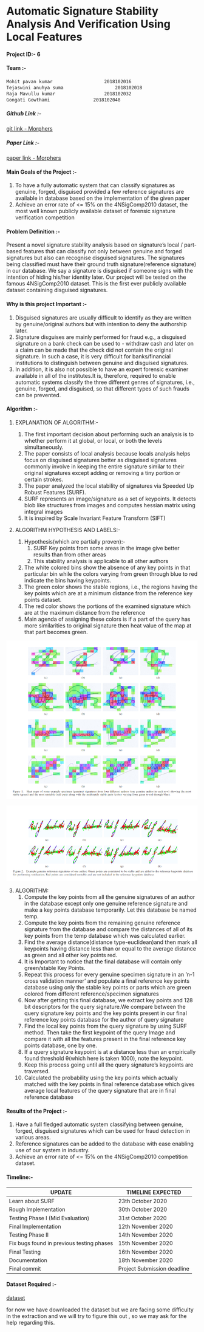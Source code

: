 # Automatic Signature Stability Analysis And Verification Using Local Features

#### Project ID:- 6

####    Team :- 
    Mohit pavan kumar    				2018102016
    Tejaswini anuhya suma  		        	2018102018
    Raja Mavullu kumar			        2018102032
    Gongati Gowthami 				2018102048

##### Github Link :-

[git link - Morphers](https://github.com/Digital-Image-Processing-IIITH/project-morphers)

##### Paper Link :-

[paper link - Morphers](https://drive.google.com/file/d/1EohgZnBWzX9JZgEp0KLoT4iI_ZfVIGKi/view?usp=sharing)


#### Main Goals of the Project :-
1. To have a fully automatic system that can classify signatures as genuine, forged, disguised provided a few reference signatures are available in database based on the implementation of the given paper
2. Achieve an error rate of <= 15% on the 4NSigComp2010 dataset, the most well known publicly available dataset of forensic signature verification competition

#### Problem Definition :-
Present a novel signature stability analysis based on signature’s local / part-based features that can classify not only between genuine and forged signatures but also can recognise disguised signatures. The signatures being classified must have their ground truth signature(reference signature) in our database.
We say a signature is disguised if someone signs with the intention of hiding his/her identity later.
Our project will be tested on the famous 4NSigComp2010 dataset. This is the first ever publicly available dataset containing disguised signatures. 

#### Why is this project Important :-

1. Disguised signatures are usually difficult to identify as they are written by genuine/original authors but with intention to deny the authorship later.
2. Signature disguises are mainly performed for fraud e.g., a disguised signature on a bank check can be used to - withdraw cash and later on a claim can be made that the check did not contain the original signature. In such a case, it is very difficult for banks/financial institutions to distinguish between genuine and disguised signatures. 
3.  In addition, it is also not possible to have an expert forensic examiner available in all of the institutes.It is, therefore, required to enable automatic systems classify the three different genres of signatures, i.e., genuine, forged, and disguised, so that different types of such frauds can be prevented.

#### Algorithm :-
1. EXPLANATION OF ALGORITHM:-

   1. The first important decision about performing such an analysis is to whether perform it at global, or local, or both the levels simultaneously.
   2. The paper consists of local analysis because locals analysis helps focus on disguised signatures better as disguised signatures commonly involve in keeping the entire signature similar to their original signatures except adding or removing a tiny portion or certain strokes.
   3. The paper analyzed the local stability of signatures via Speeded Up Robust Features (SURF). 
   4. SURF represents an image/signature as a set of keypoints. It detects blob like structures from images and computes hessian matrix using integral images
   5. It is  inspired by Scale Invariant Feature Transform (SIFT)
2. ALGORITHM HYPOTHESIS AND LABELS:-

   1.  Hypothesis(which are partially proven):-
        1. SURF Key points from some areas in the image give better results than from other areas
        2. This stability analysis is applicable to all other authors
   4. The white colored bins show the absence of any key points in that particular bin while the colors varying from green through blue to red indicate the bins having keypoints. 
   5. The green color shows the stable regions, i.e., the regions having the key points which are at a minimum distance from the reference key points dataset.
   6. The red color shows the portions of the examined signature which are at the maximum distance from the reference
   7. Main agenda of assigning these colors is if a part of the query has more similarities to original signature then heat value of the map at that part becomes green.

![image.png](./me1.jpg)

![image.png](./me2.jpg)

3. ALGORITHM:
   1. Compute the key points  from all the genuine signatures of an author in the database except only one genuine reference signature and make a key points database temporarily. Let this database be named temp.
   2. Compute the key points from the remaining genuine reference signature from the database and compare the distances of all of its  key points from the  temp database which was calculated earlier.
   3. Find the average distance(distance type-euclidean)and then mark all keypoints having distance less than or equal to the average distance as green and all other key points red.
   4. It is Important to notice that the final database will contain only green/stable Key Points.
   5. Repeat this process for every genuine specimen signature in an ’n-1 cross validation manner’ and populate a final reference key points database using only the stable key points or parts which are green colored from different reference/specimen signatures
   6. Now after getting this final database, we extract key points and 128 bit descriptors for the query signature.We compare  between the query signature key points and the key points present in our final reference key points database for the author of query signature
   7. Find the local key points from the query signature by using SURF method. Then take the first keypoint of the query Image and compare it with all the features present in the final reference key points database, one by one.
   8. If a query signature keypoint is at a distance less than an empirically found threshold θ(which here is taken 1000), note the keypoint.
   9. Keep this process going until all the query signature’s keypoints are traversed.
   10. Calculated the probability using the key points which actually matched with the key points in final reference database which gives average local features of the query signature that are in final reference database 


#### Results of the Project :-
1. Have a full fledged automatic system classifying between genuine, forged, disguised signatures which can be used for fraud detection in various areas. 
2. Reference signatures can be added to the database with ease enabling use of our system in industry.
3. Achieve an error rate of <= 15% on the 4NSigComp2010 competition dataset.

#### Timeline:-

|UPDATE                   |      TIMELINE EXPECTED|
|--------------------------|--------------------|
Learn about SURF        |      23th October 2020
Rough Implementation | 30th October 2020 
Testing Phase I (Mid Evaluation) | 31st October 2020
Final Implementation | 12th November 2020
Testing Phase II | 14th November 2020
Fix bugs found in previous testing phases| 15th November 2020
Final Testing |16th November 2020
Documentation| 18th November 2020
Final commit |Project Submission deadline

#### Dataset Required :- 
   [dataset](http://www.iapr-tc11.org/dataset/4NSigComp2010/Dataset_4NSigComp2010.zip)
   
   for now we have downloaded the dataset but we are facing some difficulty in the extraction and we will try to figure this out , so we may ask for the help regarding this.


```python

```
